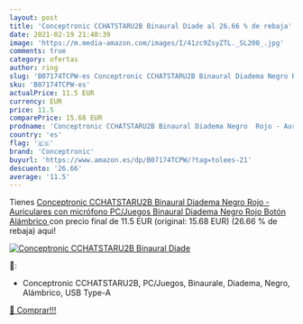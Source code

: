 ```yaml
---
layout: post
title: 'Conceptronic CCHATSTARU2B Binaural Diade al 26.66 % de rebaja'
date: 2021-02-19 21:40:39
image: 'https://m.media-amazon.com/images/I/41zc9ZsyZTL._SL200_.jpg'
comments: true
category: ofertas
author: ring
slug: 'B07174TCPW-es Conceptronic CCHATSTARU2B Binaural Diadema Negro Rojo -...'
sku: 'B07174TCPW-es'
actualPrice: 11.5 EUR
currency: EUR
price: 11.5
comparePrice: 15.68 EUR
prodname: 'Conceptronic CCHATSTARU2B Binaural Diadema Negro  Rojo - Auriculares con micrófono  PC/Juegos  Binaural  Diadema  Negro  Rojo  Botón  Alámbrico '
country: 'es'
flag: '🇪🇸'
brand: 'Conceptronic'
buyurl: 'https://www.amazon.es/dp/B07174TCPW/?tag=tolees-21'
descuento: '26.66'
average: '11.5'
---
```


Tienes [Conceptronic CCHATSTARU2B Binaural Diadema Negro  Rojo - Auriculares con micrófono  PC/Juegos  Binaural  Diadema  Negro  Rojo  Botón  Alámbrico ](https://www.amazon.es/dp/B07174TCPW/?tag=tolees-21) con precio final de  11.5 EUR (original: 15.68 EUR) (26.66 %  de rebaja) aqui!

[![Conceptronic CCHATSTARU2B Binaural Diade](https://m.media-amazon.com/images/I/41zc9ZsyZTL._SL200_.jpg)](https://www.amazon.es/dp/B07174TCPW/?tag=tolees-21)

🔎:

- Conceptronic CCHATSTARU2B, PC/Juegos, Binaurale, Diadema, Negro, Alámbrico, USB Type-A

[🛒 Comprar!!!](https://www.amazon.es/dp/B07174TCPW/?tag=tolees-21)
